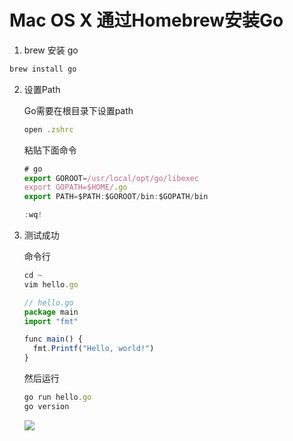 # Mac OS X 通过Homebrew安装Go

1. brew 安装 go

```javascript
brew install go
```

2. 设置Path

   Go需要在根目录下设置path

   ```javascript
   open .zshrc
   ```

   粘贴下面命令

   ```javascript
   # go
   export GOROOT=/usr/local/opt/go/libexec
   export GOPATH=$HOME/.go
   export PATH=$PATH:$GOROOT/bin:$GOPATH/bin
   ```

   ```javascript
   :wq!
   ```

3. 测试成功

   命令行

   ```javascript
   cd ~
   vim hello.go
   ```

   ```javascript
   // hello.go
   package main
   import "fmt"
   
   func main() {
     fmt.Printf("Hello, world!")
   }
   ```

   然后运行

   ```javascript
   go run hello.go
   go version
   ```

   ![](https://ws3.sinaimg.cn/large/006tNbRwgy1fuu3wr4ftkj30wi0p475m.jpg)